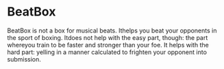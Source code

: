 # BeatBox
BeatBox is not a box for musical beats. 
Ithelps you beat your opponents in the sport of boxing. 
Itdoes not help with the easy part, though: the part whereyou train to be faster and stronger than your foe.
It helps with the hard part: yelling in a manner calculated to frighten your opponent into submission.
